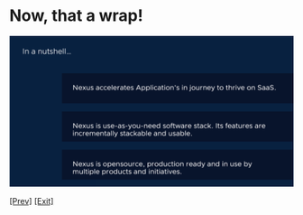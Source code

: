 # Now, that a wrap!

![SockShop](../images/Playground-17-Wrap.png)

[[Prev]](Playground-SockShop-App-Test.md) [[Exit]](../../README.md)  

